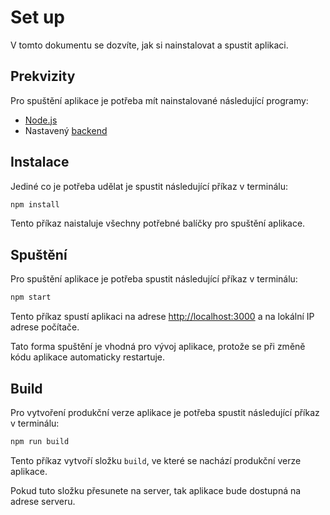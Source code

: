 # Set up

V tomto dokumentu se dozvíte, jak si nainstalovat a spustit aplikaci.

## Prekvizity

Pro spuštění aplikace je potřeba mít nainstalované následující programy:

- [Node.js](https://nodejs.org/en/)
- Nastavený [backend](https://github.com/drillby/Bakalarska_prace/blob/backend/setup.md)

## Instalace

Jediné co je potřeba udělat je spustit následující příkaz v terminálu:

```bash
npm install
```

Tento příkaz naistaluje všechny potřebné balíčky pro spuštění aplikace.

## Spuštění

Pro spuštění aplikace je potřeba spustit následující příkaz v terminálu:

```bash
npm start
```

Tento příkaz spustí aplikaci na adrese [http://localhost:3000](http://localhost:3000) a na lokální IP adrese počítače.

Tato forma spuštění je vhodná pro vývoj aplikace, protože se při změně kódu aplikace automaticky restartuje.

## Build

Pro vytvoření produkční verze aplikace je potřeba spustit následující příkaz v terminálu:

```bash
npm run build
```

Tento příkaz vytvoří složku `build`, ve které se nachází produkční verze aplikace.

Pokud tuto složku přesunete na server, tak aplikace bude dostupná na adrese serveru.
